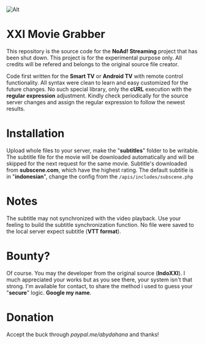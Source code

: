 ![Alt](https://i.imgur.com/rdIQoYk.png "Screenshot")

# XXI Movie Grabber
This repository is the source code for the **NoAd! Streaming** project that has been shut down. This project is for the experimental purpose only. All credits will be refered and belongs to the original source file creator.

Code first written for the **Smart TV** or **Android TV** with remote control functionality. All syntax were clean to learn and easy customized for the future changes. No such special library, only the **cURL** execution with the **regular expression** adjustment. Kindly check periodically for the source server changes and assign the regular expression to follow the newest results.

# Installation
Upload whole files to your server, make the "**subtitles**" folder to be writable. The subtitle file for the movie will be downloaded automatically and will be skipped for the next request for the same movie. Subtitle's downloaded from **subscene.com**, which have the highest rating. The default subtitle is in "**indonesian**", change the config from the `/apis/includes/subscene.php`

# Notes
The subtitle may not synchronized with the video playback. Use your feeling to build the subtitle synchronization function.
No file were saved to the local server expect subtitle (**VTT format**).

# Bounty?
Of course. You may the developer from the original source (**IndoXXI**). I much appreciated your works but as you see there, your system isn't that strong. I'm available for contact, to share the method i used to guess your "**secure**" logic. **Google my name**.

# Donation
Accept the buck through *paypal.me/abydahana* and thanks!
